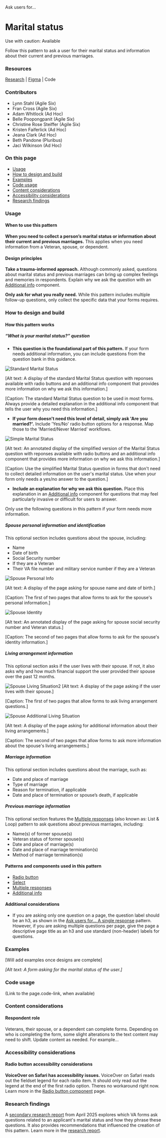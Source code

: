 Ask users for…


# **Marital status**

Use with caution: Available

Follow this pattern to ask a user for their marital status and information about their current and previous marriages. 

### Resources

[Research](https://github.com/department-of-veterans-affairs/va.gov-research-repository/issues?q=state%3Aopen%20label%3A%22DSP%3A%20Help%20users%20to%20manage%20benefits%20and%20tools%22) | [Figma](https://www.figma.com/design/ZIGDfSb8D5YLBdJavzDdqi/AE-Design-Patterns---Benefits-Card?node-id=1-129&p=f&t=FYZaidBZC5z1Xnts-0) | Code

### Contributors

- Lynn Stahl (Agile Six)
- Fran Cross (Agile Six)
- Adam Whitlock (Ad Hoc)
- Belle Poopongpanit (Agile Six)
- Christine Rose Steiffer (Agile Six)
- Kristen Faiferlick (Ad Hoc)
- Jeana Clark (Ad Hoc)
- Beth Pandone (Pluribus)
- Jaci Wilkinson (Ad Hoc)

### On this page

- [Usage](https://github.com/department-of-veterans-affairs/va.gov-team/blob/master/products/authenticated-patterns/Patterns/marital-status/VADS%20documentation%20for%20marital%20status%20pattern.md#usage)
- [How to design and build](https://github.com/department-of-veterans-affairs/va.gov-team/blob/master/products/authenticated-patterns/Patterns/marital-status/VADS%20documentation%20for%20marital%20status%20pattern.md#how-to-design-and-build)
- [Examples](https://github.com/department-of-veterans-affairs/va.gov-team/blob/master/products/authenticated-patterns/Patterns/marital-status/VADS%20documentation%20for%20marital%20status%20pattern.md#examples)
- [Code usage](https://github.com/department-of-veterans-affairs/va.gov-team/blob/master/products/authenticated-patterns/Patterns/marital-status/VADS%20documentation%20for%20marital%20status%20pattern.md#code-usage)
- [Content considerations](https://github.com/department-of-veterans-affairs/va.gov-team/blob/master/products/authenticated-patterns/Patterns/marital-status/VADS%20documentation%20for%20marital%20status%20pattern.md#content-considerations)
- [Accessibility considerations](https://github.com/department-of-veterans-affairs/va.gov-team/blob/master/products/authenticated-patterns/Patterns/marital-status/VADS%20documentation%20for%20marital%20status%20pattern.md#accessibility-considerations
)
- [Research findings](https://github.com/department-of-veterans-affairs/va.gov-team/blob/master/products/authenticated-patterns/Patterns/marital-status/VADS%20documentation%20for%20marital%20status%20pattern.md#research-findings)


### **Usage**

#### **When to use this pattern**

**When you need to collect a person’s marital status or information about their current and previous marriages.** This applies when you need information from a Veteran, spouse, or dependent.

#### **Design principles**

**Take a trauma-informed approach.** Although commonly asked, questions about marital status and previous marriages can bring up complex feelings and memories in respondents. Explain why we ask the question with an [Additional info](https://design.va.gov/components/additional-info) component. 

**Only ask for what you really need.** While this pattern includes multiple follow-up questions, only collect the specific data that your forms requires. 


### **How to design and build**

#### **How this pattern works**

##### “What is your marital status?” question

* **This question is the foundational part of this pattern.**  If your form needs additional information, you can include questions from the question bank in this guidance.

![Standard Marital Status](https://github.com/department-of-veterans-affairs/va.gov-team/blob/master/products/authenticated-patterns/Patterns/marital-status/Images/Standard%20Marital%20Status.jpg)

[Alt text: A display of the standard Marital Status question with reponses available with radio buttons and an additional info component that provides more information on why we ask this information.]

[Caption: The standard Marital Status question to be used in most forms. Always provide a detailed explanation in the additional info component that tells the user why you need this information.]


* **If your form doesn't need this level of detail, simply ask 'Are you married?'.** Include 'Yes/No' radio button options for a response. Map those to the 'Married/Never Married' workflows.

![Simple Marital Status](https://github.com/department-of-veterans-affairs/va.gov-team/blob/master/products/authenticated-patterns/Patterns/marital-status/Images/Simple%20Marital%20Status.jpg)

[Alt text: An annotated display of the simplified version of the Marital Status question with reponses available with radio buttons and an additional info component that provides more information on why we ask this information.]

[Caption: Use the simplified Marital Status question in forms that don't need to collect detailed information on the user's marital status. Use when your form only needs a yes/no answer to the question.]

* **Include an explanation for why we ask this question.** Place this explanation in an [Additional info](https://design.va.gov/components/additional-info) component for questions that may feel particularly invasive or difficult for users to answer. 

Only use the following questions in this pattern if your form needs more information. 

##### Spouse personal information and identification
This optional section includes questions about the spouse, including:

* Name
* Date of birth
* Social Security number
* If they are a Veteran
* Their VA file number and military service number if they are a Veteran

![Spouse Personal Info](https://github.com/department-of-veterans-affairs/va.gov-team/blob/master/products/authenticated-patterns/Patterns/marital-status/Images/Spouse%20Personal%20Info.jpg)

[Alt text: A display of the page asking for spouse name and date of birth.]

[Caption: The first of two pages that allow forms to ask for the spouse's personal information.]

![Spouse Identity](https://github.com/department-of-veterans-affairs/va.gov-team/blob/master/products/authenticated-patterns/Patterns/marital-status/Images/Spouse%20Identity.jpg)

[Alt text: An annotated display of the page asking for spouse social security number and Veteran status.]

[Caption: The second of two pages that allow forms to ask for the spouse's identity information.]


##### Living arrangement information

This optional section asks if the user lives with their spouse. If not, it also asks why and how much financial support the user provided their spouse over the past 12 months. 

![Spouse Living Situation2](https://github.com/department-of-veterans-affairs/va.gov-team/blob/master/products/authenticated-patterns/Patterns/marital-status/Images/Spouse%20Living%20Situation2.jpg)
[Alt text: A display of the page asking if the user lives with their spouse.]

[Caption: The first of two pages that allow forms to ask living arrangement questions.]

![Spouse Additional Living Situation](https://github.com/department-of-veterans-affairs/va.gov-team/blob/master/products/authenticated-patterns/Patterns/marital-status/Images/Spouse%20Additional%20Living%20Situation.jpg)

[Alt text: A display of the page asking for additional information about their living arrangements.]

[Caption: The second of two pages that allow forms to ask more information about the spouse's living arrangements.]

##### Marriage information

This optional section includes questions about the marriage, such as:

* Date and place of marriage
* Type of marriage
* Reason for termination, if applicable
* Date and place of termination or spouse’s death, if applicable


##### Previous marriage information

This optional section features the [Multiple responses](https://design.va.gov/patterns/ask-users-for/multiple-responses) (also known as: List & Loop) pattern to ask questions about previous marriages, including:

* Name(s) of former spouse(s)
* Veteran status of former spouse(s)
* Date and place of marriage(s)
* Date and place of marriage termination(s)
* Method of marriage termination(s)


#### **Patterns and components used in this pattern**

* [Radio button](https://design.va.gov/components/form/radio-button)
* [Select](https://design.va.gov/components/form/select)
* [Multiple responses](https://design.va.gov/patterns/ask-users-for/multiple-responses)
* [Additional info](https://design.va.gov/components/additional-info)

#### **Additional considerations**
* If you are asking only one question on a page, the question label should be an h3, as shown in the [Ask users for... A single response](https://design.va.gov/patterns/ask-users-for/a-single-response#annotated) pattern. However, if you are asking multiple questions per page, give the page a descriptive page title as an h3 and use standard (non-header) labels for questions.


### **Examples**

[Will add examples once designs are complete]

*[Alt text: A form asking for the marital status of the user.]*


### **Code usage**

(Link to the page.code-link, when available)


### **Content considerations**

#### **Respondent role**

Veterans, their spouse, or a dependent can complete forms. Depending on who is completing the form, some slight alterations to the text content may need to shift. Update content as needed. For example…


### **Accessibility considerations**

#### Radio button accessibility considerations

**VoiceOver on Safari has accessibility issues.** VoiceOver on Safari reads out the fieldset legend for each radio item. It should only read out the legend at the end of the first radio option. Theres no workaround right now. Learn more in the [Radio button component](https://design.va.gov/components/form/radio-button) page.


### **Research findings**

A [secondary research report](https://github.com/department-of-veterans-affairs/va.gov-team/blob/master/products/authenticated-patterns/Patterns/marital-status/Discovery%20Research%20Report.md) from April 2025 explores which VA forms ask questions related to an applicant's marital status and how they phrase these questions. It also provides recommendations that influenced the creation of this pattern. Learn more in the [research report](https://github.com/department-of-veterans-affairs/va.gov-team/blob/master/products/authenticated-patterns/Patterns/marital-status/Discovery%20Research%20Report.md).

